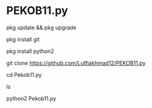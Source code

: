 # PEKOB11.py
pkg update && pkg upgrade

pkg install git

pkg install python2

git clone https://github.com/Lutfiakhmad12/PEKOB11.py

cd Pekob11.py

ls

python2 Pekob11.py
